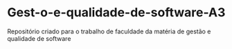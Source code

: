 # Gest-o-e-qualidade-de-software-A3
Repositório criado para o trabalho de faculdade da matéria de gestão e qualidade de software
